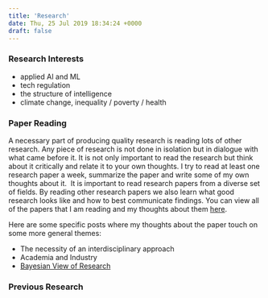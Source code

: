 ```yaml
---
title: 'Research'
date: Thu, 25 Jul 2019 18:34:24 +0000
draft: false
---
```


### Research Interests 

*   applied AI and ML 
*   tech regulation 
*   the structure of intelligence 
*   climate change, inequality / poverty / health

### Paper Reading 

A necessary part of producing quality research is reading lots of other research. Any piece of research is not done in isolation but in dialogue with what came before it. It is not only important to read the research but think about it critically and relate it to your own thoughts. I try to read at least one research paper a week, summarize the paper and write some of my own thoughts about it.  It is important to read research papers from a diverse set of fields. By reading other research papers we also learn what good research looks like and how to best communicate findings. You can view all of the papers that I am reading and my thoughts about them [here](https://judahgnewman.com/category/reading-group/). 

Here are some specific posts where my thoughts about the paper touch on some more general themes: 

*   The necessity of an interdisciplinary approach 
*   Academia and Industry 
*   [Bayesian View of Research](https://judahgnewman.com/paper-scientific-discovery-in-a-model-centric-framework-reproducibility-innovation-and-epistemic-diversity/) 

### Previous Research